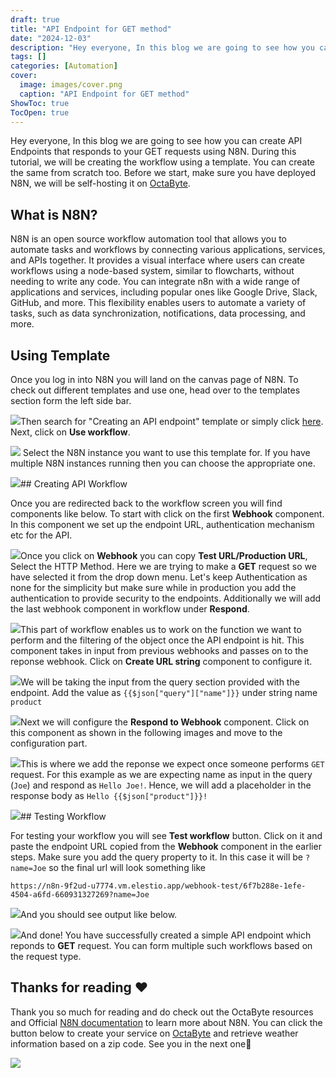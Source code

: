 ```yaml
---
draft: true
title: "API Endpoint for GET method"
date: "2024-12-03"
description: "Hey everyone, In this blog we are going to see how you can create API Endpoints that responds to your GET requests using N8N. During this tutorial, we will be creating the workflow using a template. You can create the same from scratch too. Before we start, make sure you"
tags: []
categories: [Automation]
cover:
  image: images/cover.png
  caption: "API Endpoint for GET method"
ShowToc: true
TocOpen: true
---
```



Hey everyone, In this blog we are going to see how you can create API Endpoints that responds to your GET requests using N8N. During this tutorial, we will be creating the workflow using a template. You can create the same from scratch too. Before we start, make sure you have deployed N8N, we will be self\-hosting it on [OctaByte](https://octabyte.io/open-source/n8n?ref=blog.octabyte.io).

## What is N8N?

N8N is an open source workflow automation tool that allows you to automate tasks and workflows by connecting various applications, services, and APIs together. It provides a visual interface where users can create workflows using a node\-based system, similar to flowcharts, without needing to write any code. You can integrate n8n with a wide range of applications and services, including popular ones like Google Drive, Slack, GitHub, and more. This flexibility enables users to automate a variety of tasks, such as data synchronization, notifications, data processing, and more.

## Using Template

Once you log in into N8N you will land on the canvas page of N8N. To check out different templates and use one, head over to the templates section form the left side bar. 

![](https://blog.elest.io/content/images/2024/04/Screenshot-2024-04-26-at-2.04.47-PM.jpg)Then search for "Creating an API endpoint" template or simply click [here](https://n8n.io/workflows/1750-creating-an-api-endpoint/?ref=blog.octabyte.io). Next, click on **Use workflow**.

![](https://blog.elest.io/content/images/2024/04/Screenshot-2024-04-26-at-1.58.17-PM.jpg) Select the N8N instance you want to use this template for. If you have multiple N8N instances running then you can choose the appropriate one.

![](https://blog.elest.io/content/images/2024/04/Screenshot-2024-04-26-at-1.59.17-PM.jpg)## Creating API Workflow

Once you are redirected back to the workflow screen you will find components like below. To start with click on the first **Webhook** component. In this component we set up the endpoint URL, authentication mechanism etc for the API.

![](https://blog.elest.io/content/images/2024/04/Screenshot-2024-04-26-at-8.08.13-PM.jpg)Once you click on **Webhook** you can copy **Test URL/Production URL**, Select the HTTP Method. Here we are trying to make a **GET** request so we have selected it from the drop down menu. Let's keep Authentication as none for the simplicity but make sure while in production you add the authentication to provide security to the endpoints. Additionally we will add the last webhook component in workflow under **Respond**.

![](https://blog.elest.io/content/images/2024/04/Screenshot-2024-04-26-at-2.42.30-PM-1.jpg)This part of workflow enables us to work on the function we want to perform and the filtering of the object once the API endpoint is hit. This component takes in input from previous webhooks and passes on to the reponse webhook. Click on **Create URL string** component to configure it.

![](https://blog.elest.io/content/images/2024/04/Screenshot-2024-04-26-at-2.39.19-PM-1.jpg)We will be taking the input from the query section provided with the endpoint. Add the value as `{{$json["query"]["name"]}}` under string name `product`

![](https://blog.elest.io/content/images/2024/04/Screenshot-2024-04-26-at-2.39.53-PM-1.jpg)Next we will configure the **Respond to Webhook** component. Click on this component as shown in the following images and move to the configuration part.

![](https://blog.elest.io/content/images/2024/04/Screenshot-2024-04-26-at-2.40.54-PM-1.jpg)This is where we add the reponse we expect once someone performs `GET` request. For this example as we are expecting name as input in the query (`Joe`) and respond as `Hello Joe!`. Hence, we will add a placeholder in the response body as `Hello {{$json["product"]}}!`

![](https://blog.elest.io/content/images/2024/04/Screenshot-2024-04-26-at-2.41.16-PM.jpg)## Testing Workflow

For testing your workflow you will see **Test workflow** button. Click on it and paste the endpoint URL copied from the **Webhook** component in the earlier steps. Make sure you add the query property to it. In this case it will be `?name=Joe` so the final url will look something like


```
https://n8n-9f2ud-u7774.vm.elestio.app/webhook-test/6f7b288e-1efe-4504-a6fd-660931327269?name=Joe
```
![](https://blog.elest.io/content/images/2024/04/Screenshot-2024-04-26-at-11.11.00-PM.jpg)And you should see output like below.

![](https://blog.elest.io/content/images/2024/04/Screenshot-2024-04-26-at-2.43.25-PM.jpg)And done! You have successfully created a simple API endpoint which reponds to **GET** request. You can form multiple such workflows based on the request type.

## **Thanks for reading ❤️**

Thank you so much for reading and do check out the OctaByte resources and Official [N8N documentation](https://docs.n8n.io/?ref=blog.octabyte.io) to learn more about N8N. You can click the button below to create your service on [OctaByte](https://octabyte.io/open-source/n8n?ref=blog.octabyte.io) and retrieve weather information based on a zip code. See you in the next one👋

[![](https://pub-da36157c854648669813f3f76c526c2b.r2.dev/deploy-on-elestio-black.png)](https://octabyte.io/?ref=blog.octabyte.io)

